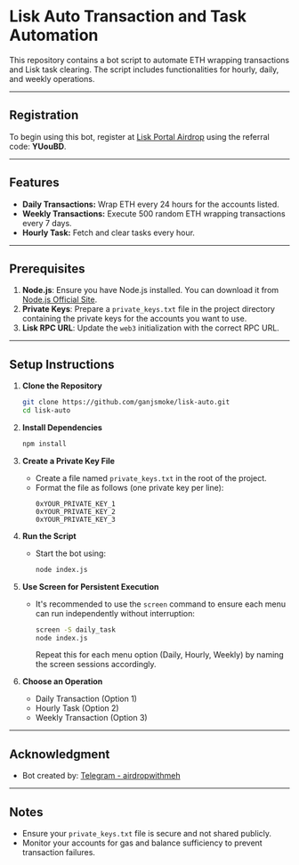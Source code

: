 
# Lisk Auto Transaction and Task Automation

This repository contains a bot script to automate ETH wrapping transactions and Lisk task clearing. The script includes functionalities for hourly, daily, and weekly operations.

---

## Registration

To begin using this bot, register at [Lisk Portal Airdrop](https://portal.lisk.com/airdrop) using the referral code: **YUouBD**.

---


## Features

- **Daily Transactions:** Wrap ETH every 24 hours for the accounts listed.
- **Weekly Transactions:** Execute 500 random ETH wrapping transactions every 7 days.
- **Hourly Task:** Fetch and clear tasks every hour.

---

## Prerequisites

1. **Node.js**: Ensure you have Node.js installed. You can download it from [Node.js Official Site](https://nodejs.org/).
2. **Private Keys**: Prepare a `private_keys.txt` file in the project directory containing the private keys for the accounts you want to use.
3. **Lisk RPC URL**: Update the `web3` initialization with the correct RPC URL.

---

## Setup Instructions

1. **Clone the Repository**
   ```bash
   git clone https://github.com/ganjsmoke/lisk-auto.git
   cd lisk-auto
   ```

2. **Install Dependencies**
   ```bash
   npm install
   ```

3. **Create a Private Key File**
   - Create a file named `private_keys.txt` in the root of the project.
   - Format the file as follows (one private key per line):
     ```
     0xYOUR_PRIVATE_KEY_1
     0xYOUR_PRIVATE_KEY_2
     0xYOUR_PRIVATE_KEY_3
     ```


4. **Run the Script**
   - Start the bot using:
     ```bash
     node index.js
     ```

5. **Use Screen for Persistent Execution**
   - It's recommended to use the `screen` command to ensure each menu can run independently without interruption:
     ```bash
     screen -S daily_task
     node index.js
     ```
     Repeat this for each menu option (Daily, Hourly, Weekly) by naming the screen sessions accordingly.

6. **Choose an Operation**
   - Daily Transaction (Option 1)
   - Hourly Task (Option 2)
   - Weekly Transaction (Option 3)

---



## Acknowledgment

- Bot created by: [Telegram - airdropwithmeh](https://t.me/airdropwithmeh)

---

## Notes

- Ensure your `private_keys.txt` file is secure and not shared publicly.
- Monitor your accounts for gas and balance sufficiency to prevent transaction failures.
